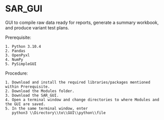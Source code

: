 # SAR_GUI
GUI to compile raw data ready for reports, generate a summary workbook, and produce variant test plans.

Prerequisite:

    1. Python 3.10.4
    2. Pandas
    3. OpenPyxl
    4. NumPy
    5. PySimpleGUI

Procedure:

    1. Download and install the required libraries/packages mentioned within Prerequisite.
    2. Download the Modules folder.
    3. Download the SAR_GUI.
    4. Open a terminal window and change directories to where Modules and the GUI are saved.
    5. In the same terminal window, enter
       python3 \\Directory\\to\\GUI\\python\\file
